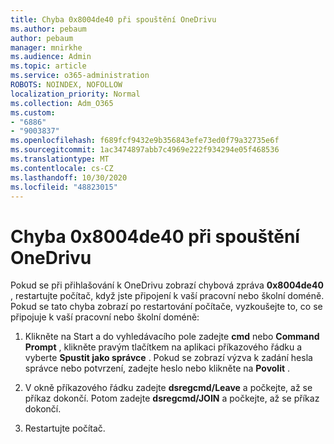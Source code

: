 ```yaml
---
title: Chyba 0x8004de40 při spouštění OneDrivu
ms.author: pebaum
author: pebaum
manager: mnirkhe
ms.audience: Admin
ms.topic: article
ms.service: o365-administration
ROBOTS: NOINDEX, NOFOLLOW
localization_priority: Normal
ms.collection: Adm_O365
ms.custom:
- "6886"
- "9003837"
ms.openlocfilehash: f689fcf9432e9b356843efe73ed0f79a32735e6f
ms.sourcegitcommit: 1ac3474897abb7c4969e222f934294e05f468536
ms.translationtype: MT
ms.contentlocale: cs-CZ
ms.lasthandoff: 10/30/2020
ms.locfileid: "48823015"
---
```

# <a name="0x8004de40-error-when-launching-onedrive"></a>Chyba 0x8004de40 při spouštění OneDrivu

Pokud se při přihlašování k OneDrivu zobrazí chybová zpráva **0x8004de40** , restartujte počítač, když jste připojení k vaší pracovní nebo školní doméně. Pokud se tato chyba zobrazí po restartování počítače, vyzkoušejte to, co se připojuje k vaší pracovní nebo školní doméně:

1. Klikněte na Start a do vyhledávacího pole zadejte **cmd** nebo **Command Prompt**  , klikněte pravým tlačítkem na aplikaci příkazového řádku a vyberte  **Spustit jako správce** . Pokud se zobrazí výzva k zadání hesla správce nebo potvrzení, zadejte heslo nebo klikněte na **Povolit** .  

2. V okně příkazového řádku zadejte **dsregcmd/Leave**  a počkejte, až se příkaz dokončí. Potom zadejte **dsregcmd/JOIN** a počkejte, až se příkaz dokončí.
3. Restartujte počítač.
